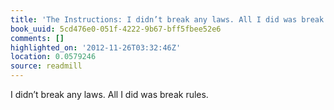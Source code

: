```yaml
---
title: 'The Instructions: I didn’t break any laws. All I did was break rules.'
book_uuid: 5cd476e0-051f-4222-9b67-bff5fbee52e6
comments: []
highlighted_on: '2012-11-26T03:32:46Z'
location: 0.0579246
source: readmill
---
```


I didn’t break any laws. All I did was break rules.